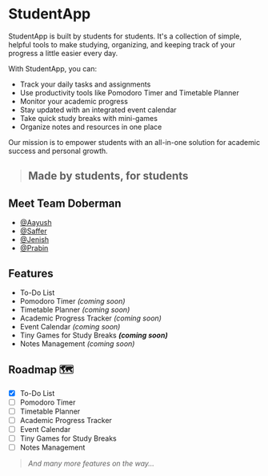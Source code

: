 # StudentApp

StudentApp is built by students for students. It's a collection of simple, helpful tools to make studying, organizing, and keeping track of your progress a little easier every day.

With StudentApp, you can:

- Track your daily tasks and assignments
- Use productivity tools like Pomodoro Timer and Timetable Planner
- Monitor your academic progress
- Stay updated with an integrated event calendar
- Take quick study breaks with mini-games
- Organize notes and resources in one place

Our mission is to empower students with an all-in-one solution for academic success and personal growth.

> ## Made by students, for students

## Meet Team Doberman

- [@Aayush](https://github.com/AayuAmor)
- [@Saffer](https://github.com/SafferStha)
- [@Jenish](https://github.com/Jenish995)
- [@Prabin](https://github.com/Probeen001)

## Features

- To-Do List
- Pomodoro Timer *(coming soon)*
- Timetable Planner *(coming soon)*
- Academic Progress Tracker *(coming soon)*
- Event Calendar *(coming soon)*
- Tiny Games for Study Breaks ***(coming soon)***
- Notes Management *(coming soon)*

## Roadmap 🗺️

- [x] To-Do List
- [ ] Pomodoro Timer
- [ ] Timetable Planner
- [ ] Academic Progress Tracker
- [ ] Event Calendar
- [ ] Tiny Games for Study Breaks
- [ ] Notes Management

> *And many more features on the way…*

